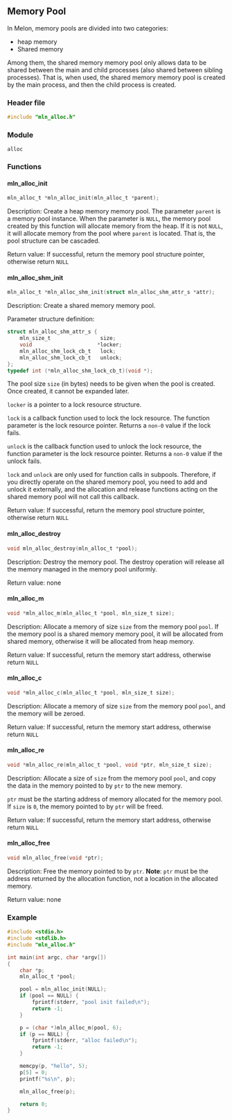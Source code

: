 ## Memory Pool



In Melon, memory pools are divided into two categories:

- heap memory
- Shared memory

Among them, the shared memory memory pool only allows data to be shared between the main and child processes (also shared between sibling processes). That is, when used, the shared memory memory pool is created by the main process, and then the child process is created.



### Header file

```c
#include "mln_alloc.h"
```



### Module

`alloc`



### Functions



#### mln_alloc_init

```c
mln_alloc_t *mln_alloc_init(mln_alloc_t *parent);
```

Description: Create a heap memory memory pool. The parameter `parent` is a memory pool instance. When the parameter is `NULL`, the memory pool created by this function will allocate memory from the heap. If it is not `NULL`, it will allocate memory from the pool where `parent` is located. That is, the pool structure can be cascaded.

Return value: If successful, return the memory pool structure pointer, otherwise return `NULL`



#### mln_alloc_shm_init

```c
mln_alloc_t *mln_alloc_shm_init(struct mln_alloc_shm_attr_s *attr);
```

Description: Create a shared memory memory pool.

Parameter structure definition:

```c
struct mln_alloc_shm_attr_s {
    mln_size_t                size;
    void                     *locker;
    mln_alloc_shm_lock_cb_t   lock;
    mln_alloc_shm_lock_cb_t   unlock;
};
typedef int (*mln_alloc_shm_lock_cb_t)(void *);
```

The pool size `size` (in bytes) needs to be given when the pool is created. Once created, it cannot be expanded later.

`locker` is a pointer to a lock resource structure.

`lock` is a callback function used to lock the lock resource. The function parameter is the lock resource pointer. Returns a `non-0` value if the lock fails.

`unlock` is the callback function used to unlock the lock resource, the function parameter is the lock resource pointer. Returns a `non-0` value if the unlock fails.

`lock` and `unlock` are only used for function calls in subpools. Therefore, if you directly operate on the shared memory pool, you need to add and unlock it externally, and the allocation and release functions acting on the shared memory pool will not call this callback.

Return value: If successful, return the memory pool structure pointer, otherwise return `NULL`



#### mln_alloc_destroy

```c
void mln_alloc_destroy(mln_alloc_t *pool);
```

Description: Destroy the memory pool. The destroy operation will release all the memory managed in the memory pool uniformly.

Return value: none



#### mln_alloc_m

```c
void *mln_alloc_m(mln_alloc_t *pool, mln_size_t size);
```

Description: Allocate a memory of size `size` from the memory pool `pool`. If the memory pool is a shared memory memory pool, it will be allocated from shared memory, otherwise it will be allocated from heap memory.

Return value: If successful, return the memory start address, otherwise return `NULL`



#### mln_alloc_c

```c
void *mln_alloc_c(mln_alloc_t *pool, mln_size_t size);
```

Description: Allocate a memory of size `size` from the memory pool `pool`, and the memory will be zeroed.

Return value: If successful, return the memory start address, otherwise return `NULL`



#### mln_alloc_re

```c
void *mln_alloc_re(mln_alloc_t *pool, void *ptr, mln_size_t size);
```

Description: Allocate a size of `size` from the memory pool `pool`, and copy the data in the memory pointed to by `ptr` to the new memory.

`ptr` must be the starting address of memory allocated for the memory pool. If `size` is `0`, the memory pointed to by `ptr` will be freed.

Return value: If successful, return the memory start address, otherwise return `NULL`



#### mln_alloc_free

```c
void mln_alloc_free(void *ptr);
```

Description: Free the memory pointed to by `ptr`. **Note**: `ptr` must be the address returned by the allocation function, not a location in the allocated memory.

Return value: none



### Example

```c
#include <stdio.h>
#include <stdlib.h>
#include "mln_alloc.h"

int main(int argc, char *argv[])
{
    char *p;
    mln_alloc_t *pool;

    pool = mln_alloc_init(NULL);
    if (pool == NULL) {
        fprintf(stderr, "pool init failed\n");
        return -1;
    }

    p = (char *)mln_alloc_m(pool, 6);
    if (p == NULL) {
        fprintf(stderr, "alloc failed\n");
        return -1;
    }

    memcpy(p, "hello", 5);
    p[5] = 0;
    printf("%s\n", p);

    mln_alloc_free(p);

    return 0;
}
```

